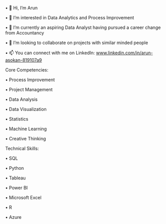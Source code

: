 •	👋 Hi, I’m Arun

•	👀 I’m interested in Data Analytics and Process Improvement

•	🌱 I’m currently an aspiring Data Analyst having pursued a career change from Accountancy

•	💞️ I’m looking to collaborate on projects with similar minded people

•	📫 You can connect with me on LinkedIn: www.linkedin.com/in/arun-asokan-819107a9

Core Competencies:

•	Process Improvement

•	Project Management

•	Data Analysis

•	Data Visualization

•	Statistics

•	Machine Learning

•	Creative Thinking

Technical Skills:

•	SQL

•	Python

•	Tableau

•	Power BI

•	Microsoft Excel

•	R

•	Azure
